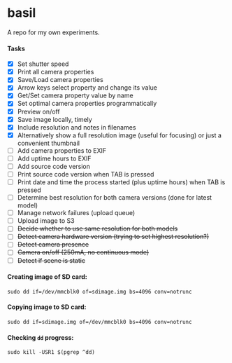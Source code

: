 # basil

A repo for my own experiments.


#### Tasks

- [x] Set shutter speed
- [x] Print all camera properties
- [x] Save/Load camera properties
- [x] Arrow keys select property and change its value
- [x] Get/Set camera property value by name
- [x] Set optimal camera properties programmatically
- [x] Preview on/off
- [x] Save image locally, timely
- [x] Include resolution and notes in filenames
- [x] Alternatively show a full resolution image (useful for focusing) or just a convenient thumbnail
- [ ] Add camera properties to EXIF
- [ ] Add uptime hours to EXIF
- [ ] Add source code version 
- [ ] Print source code version when TAB is pressed
- [ ] Print date and time the process started (plus uptime hours) when TAB is pressed
- [ ] Determine best resolution for both camera versions (done for latest model)
- [ ] Manage network failures (upload queue)
- [ ] Upload image to S3
- [ ] ~~Decide whether to use same resolution for both models~~
- [ ] ~~Detect camera hardware version (trying to set highest resolution?)~~
- [ ] ~~Detect camera presence~~
- [ ] ~~Camera on/off (250mA, no continuous mode)~~
- [ ] ~~Detect if scene is static~~

#### Creating image of SD card:
```
sudo dd if=/dev/mmcblk0 of=sdimage.img bs=4096 conv=notrunc
```

#### Copying image to SD card:
```
sudo dd if=sdimage.img of=/dev/mmcblk0 bs=4096 conv=notrunc
```

#### Checking `dd` progress:
```
sudo kill -USR1 $(pgrep ^dd)
```





